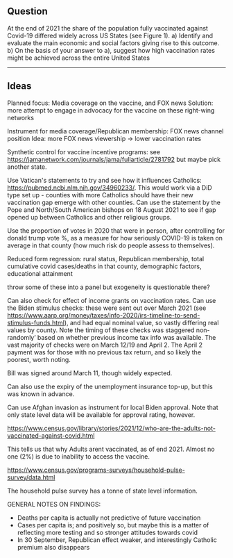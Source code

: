 ## Question

At the end of 2021 the share of the population fully vaccinated against Covid-19 differed
widely across US States (see Figure 1).
a) Identify and evaluate the main economic and social factors giving rise to this
outcome.
b) On the basis of your answer to a), suggest how high vaccination rates might be
achieved across the entire United States

----

## Ideas

Planned focus: Media coverage on the vaccine, and FOX news
Solution: more attempt to engage in advocacy for the vaccine on these right-wing networks

Instrument for media coverage/Republican membership: FOX news channel position
Idea: more FOX news viewership → lower vaccination rates

Synthetic control for vaccine incentive programs: see https://jamanetwork.com/journals/jama/fullarticle/2781792 but maybe pick another state.

Use Vatican's statements to try and see how it influences Catholics: https://pubmed.ncbi.nlm.nih.gov/34960233/. This would work via a DiD type set up - counties with more Catholics should have their new vaccination gap emerge with other counties. Can use the statement by the Pope and North/South American bishops on 18 August 2021 to see if gap opened up between Catholics and other religious groups.

Use the proportion of votes in 2020 that were in person, after controlling for donald trump vote %, as a measure for how seriously COVID-19 is taken on average in that county (how much risk do people assess to themselves).

Reduced form regression: rural status, Republican membership, total cumulative covid cases/deaths in that county, demographic factors, educational attainment

throw some of these into a panel but exogeneity is questionable there?

Can also check for effect of income grants on vaccination rates. Can use the Biden stimulus checks: these were sent out over March 2021 (see https://www.aarp.org/money/taxes/info-2020/irs-timeline-to-send-stimulus-funds.html), and had equal nominal value, so vastly differing real values by county. Note the timing of these checks was staggered non-randomly’ based on whether previous income tax info was available. The vast majority of checks were on March 12/19 and April 2. The April 2 payment was for those with no previous tax return, and so likely the poorest, worth noting.

Bill was signed around March 11, though widely expected.

Can also use the expiry of the unemployment insurance top-up, but this was known in advance.

Can use Afghan invasion as instrument for local Biden approval. Note that only state level data will be available for approval rating, however.


https://www.census.gov/library/stories/2021/12/who-are-the-adults-not-vaccinated-against-covid.html

This tells us that why Adults arent vaccinated, as of end 2021. Almost no one (2%) is due to inability to access the vaccine.

https://www.census.gov/programs-surveys/household-pulse-survey/data.html

The household pulse survey has a tonne of state level information.

GENERAL NOTES ON FINDINGS:
* Deaths per capita is actually not predictive of future vaccination
* Cases per capita is; and positively so, but maybe this is a matter of reflecting more testing and so stronger attitudes towards covid
* In 30 September, Republican effect weaker, and interestingly Catholic premium also disappears